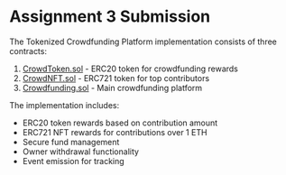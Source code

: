 # Assignment 3 Submission

The Tokenized Crowdfunding Platform implementation consists of three contracts:

1. [CrowdToken.sol](../../../assignments/fatiudeen/CrowdToken.sol) - ERC20 token for crowdfunding rewards
2. [CrowdNFT.sol](../../../assignments/fatiudeen/CrowdNFT.sol) - ERC721 token for top contributors
3. [Crowdfunding.sol](../../../assignments/fatiudeen/Crowdfunding.sol) - Main crowdfunding platform

The implementation includes:
- ERC20 token rewards based on contribution amount
- ERC721 NFT rewards for contributions over 1 ETH
- Secure fund management
- Owner withdrawal functionality
- Event emission for tracking 